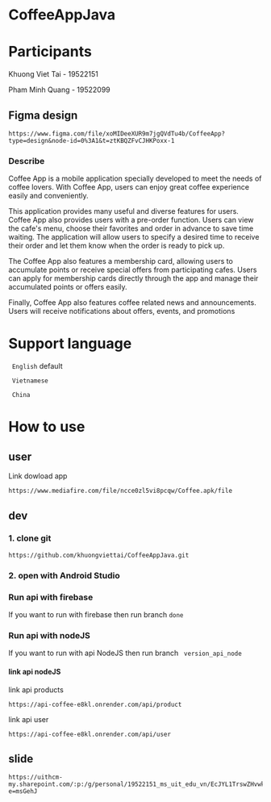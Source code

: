 # CoffeeAppJava

# Participants

Khuong Viet Tai - 19522151

Pham Minh Quang - 19522099

## Figma design

```
https://www.figma.com/file/xoMIDeeXUR9m7jgQVdTu4b/CoffeeApp?type=design&node-id=0%3A1&t=ztKBQZFvCJHKPoxx-1
```


### Describe


Coffee App is a mobile application specially developed to meet the needs of coffee lovers. With Coffee App, users can enjoy great coffee experience easily and conveniently.

This application provides many useful and diverse features for users.
  Coffee App also provides users with a pre-order function. Users can view the cafe's menu, choose their favorites and order in advance to save time waiting. The application will allow users to specify a desired time to receive their order and let them know when the order is ready to pick up.

The Coffee App also features a membership card, allowing users to accumulate points or receive special offers from participating cafes. Users can apply for membership cards directly through the app and manage their accumulated points or offers easily.

Finally, Coffee App also features coffee related news and announcements. Users will receive notifications about offers, events, and promotions




# Support language


```  English ``` default

```  Vietnamese ```

```  China ```


# How to use

## user 

Link dowload app
```
https://www.mediafire.com/file/ncce0zl5vi8pcqw/Coffee.apk/file
```



## dev

### 1. clone git
```
https://github.com/khuongviettai/CoffeeAppJava.git
```

### 2. open with Android Studio

### Run api with firebase

If you want to run with firebase then run branch ``` done ```


### Run api with nodeJS

If you want to run with api NodeJS then run branch ```  version_api_node ```

#### link api nodeJS

link api products

```
https://api-coffee-e8kl.onrender.com/api/product
```

link api user

```
https://api-coffee-e8kl.onrender.com/api/user
```



## slide 

```
https://uithcm-my.sharepoint.com/:p:/g/personal/19522151_ms_uit_edu_vn/EcJYL1TrswZHvwkLQVHK3yoBnEMwLuVywARUPKP6OFp5aQ?e=msGehJ
```

